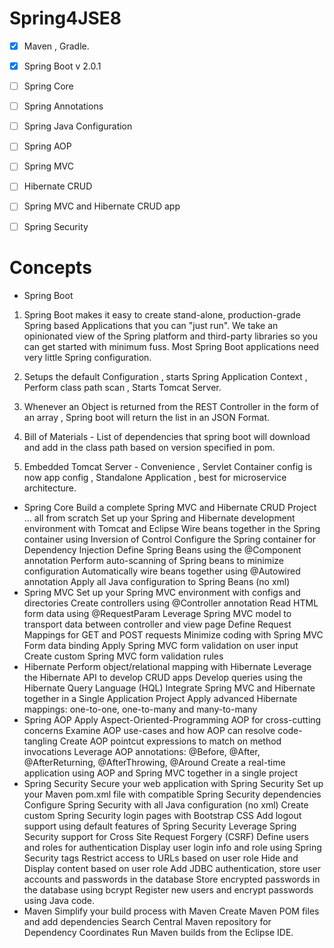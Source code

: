 # Spring4JSE8

- [x] Maven , Gradle.
- [x] Spring Boot v 2.0.1
- [ ] Spring Core
- [ ] Spring Annotations
- [ ] Spring Java Configuration
- [ ] Spring AOP
- [ ] Spring MVC
- [ ] Hibernate CRUD
- [ ] Spring MVC and Hibernate CRUD app
- [ ] Spring Security


# Concepts
- Spring Boot

1) Spring Boot makes it easy to create stand-alone, production-grade Spring based Applications that you can "just run". We take an opinionated view of the Spring platform and third-party libraries so you can get started with minimum fuss. Most Spring Boot applications need very little Spring configuration.

2) Setups the default Configuration , starts Spring Application Context , Perform class path scan , Starts Tomcat Server.

3) Whenever an Object is returned from the REST Controller in the form of an array , Spring boot will return the list in an JSON Format.

4) Bill of Materials - List of dependencies that spring boot will download and add in the class path based on version specified in pom.

5) Embedded Tomcat Server - Convenience , Servlet Container config is now app config , Standalone Application , best for microservice architecture.

		
- Spring Core
        Build a complete Spring MVC and Hibernate CRUD Project ... all from scratch
        Set up your Spring and Hibernate development environment with Tomcat and Eclipse
        Wire beans together in the Spring container using Inversion of Control
        Configure the Spring container for Dependency Injection
        Define Spring Beans using the @Component annotation
        Perform auto-scanning of Spring beans to minimize configuration
        Automatically wire beans together using @Autowired annotation
        Apply all Java configuration to Spring Beans (no xml)
- Spring MVC
        Set up your Spring MVC environment with configs and directories
        Create controllers using @Controller annotation
        Read HTML form data using @RequestParam
        Leverage Spring MVC model to transport data between controller and view page
        Define Request Mappings for GET and POST requests
        Minimize coding with Spring MVC Form data binding
        Apply Spring MVC form validation on user input
        Create custom Spring MVC form validation rules
- Hibernate
        Perform object/relational mapping with Hibernate
        Leverage the Hibernate API to develop CRUD apps
        Develop queries using the Hibernate Query Language (HQL)
        Integrate Spring MVC and Hibernate together in a Single Application Project
        Apply advanced Hibernate mappings: one-to-one, one-to-many and many-to-many
- Spring AOP
        Apply Aspect-Oriented-Programming AOP for cross-cutting concerns
        Examine AOP use-cases and how AOP can resolve code-tangling
        Create AOP pointcut expressions to match on method invocations
        Leverage AOP annotations: @Before, @After, @AfterReturning, @AfterThrowing, @Around
        Create a real-time application using AOP and Spring MVC together in a single project
- Spring Security
        Secure your web application with Spring Security
        Set up your Maven pom.xml file with compatible Spring Security dependencies
        Configure Spring Security with all Java configuration (no xml)
        Create custom Spring Security login pages with Bootstrap CSS
        Add logout support using default features of Spring Security
        Leverage Spring Security support for Cross Site Request Forgery (CSRF)
        Define users and roles for authentication
        Display user login info and role using Spring Security tags
        Restrict access to URLs based on user role
        Hide and Display content based on user role
        Add JDBC authentication, store user accounts and passwords in the database
        Store encrypted passwords in the database using bcrypt
        Register new users and encrypt passwords using Java code.
- Maven
        Simplify your build process with Maven
        Create Maven POM files and add dependencies
        Search Central Maven repository for Dependency Coordinates
        Run Maven builds from the Eclipse IDE.